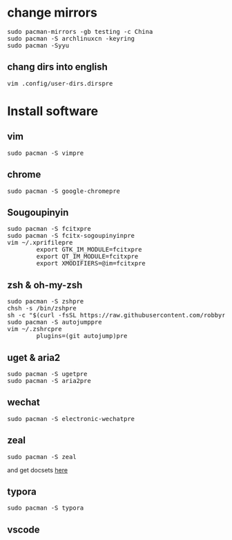 # change mirrors
<pre>
sudo pacman-mirrors -gb testing -c China 
sudo pacman -S archlinuxcn -keyring 
sudo pacman -Syyu 
</pre>
##  chang dirs into english
<pre>
vim .config/user-dirs.dirspre
</pre>
# Install software
## vim
<pre>
sudo pacman -S vimpre
</pre>
## chrome
<pre>
sudo pacman -S google-chromepre
</pre>
## Sougoupinyin
<pre>
sudo pacman -S fcitxpre
sudo pacman -S fcitx-sogoupinyinpre
vim ~/.xprifilepre
        export GTK_IM_MODULE=fcitxpre
        export QT_IM_MODULE=fcitxpre
        export XMODIFIERS=@im=fcitxpre
</pre>
## zsh & oh-my-zsh
<pre>
sudo pacman -S zshpre
chsh -s /bin/zshpre
sh -c "$(curl -fsSL https://raw.githubusercontent.com/robbyrussell/oh-my-zsh/master/tools/install.sh)"pre
sudo pacman -S autojumppre
vim ~/.zshrcpre
        plugins=(git autojump)pre
</pre>
## uget & aria2
<pre>
sudo pacman -S ugetpre
sudo pacman -S aria2pre
</pre>
## wechat
<pre>
sudo pacman -S electronic-wechatpre
</pre>
## zeal
<pre>
sudo pacman -S zeal
</pre>
and get docsets <a href = "https://github.com/Kapeli/feeds/">here</a>
## typora
<pre>
sudo pacman -S typora
</pre>
## vscode
